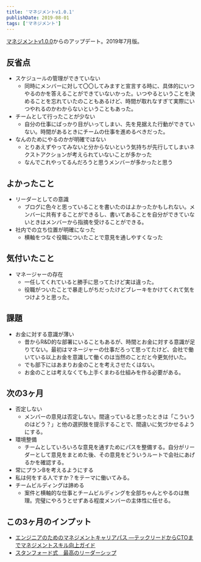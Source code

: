 ```yaml
---
title: 'マネジメントv1.0.1'
publishDate: 2019-08-01
tags: ['マネジメント']
---
```


[マネジメントv1.0.0](/マネジメントv1.0.0/)からのアップデート。2019年7月版。

## 反省点

- スケジュールの管理ができていない
    - 同時にメンバーに対して〇〇してみますと宣言する時に、具体的にいつやるのかを答えることができていないかった。いつやるということを決めることを忘れていたのこともあるけど、時間が取れなすぎて実際にいつやれるのかわからないということもあった。
- チームとして行ったことが少ない
    - 自分の仕事にばっかり目がいってしまい、先を見据えた行動ができていない。時間があるときにチームの仕事を進めるべきだった。
- なんのためにやるのかが明確ではない
    - とりあえずやってみないと分からないという気持ちが先行してしまいネクストアクションが考えられていないことが多かった
    - なんでこれやってるんだろうと思うメンバーが多かったと思う

## よかったこと

- リーダーとしての意識
    - ブログに色々と思っていることを書いたのはよかったかもしれない。メンバーに共有することができるし、書いてあることを自分ができていないときはメンバーから指摘を受けることができる。
- 社内での立ち位置が明確になった
    - 横軸をつなぐ役職についたことで意見を通しやすくなった

## 気付いたこと

- マネージャーの存在
    - 一任してくれていると勝手に思ってたけど実は違った。
    - 役職がついたことで暴走しがちだったけどブレーキをかけてくれて気をつけようと思った。

## 課題

- お金に対する意識が薄い
    - 昔からR&D的な部署にいることもあるが、時間とお金に対する意識が足りてない。最初はマネージャーの仕事だろって思ってたけど、会社で働いている以上お金を意識して働くのは当然のことだと今更気付いた。
    - でも部下にはあまりお金のことを考えさせたくはない。
    - お金のことは考えなくても上手くまわる仕組みを作る必要がある。

## 次の3ヶ月

- 否定しない
    - メンバーの意見は否定しない。間違っていると思ったときは「こういうのはどう？」と他の選択肢を提示することで、間違いに気づかせるようにする。
- 環境整備
    - チームとしていろいろな意見を通すためにパスを整備する。自分がリーダーとして意見をまとめた後、その意見をどういうルートで会社にあげるかを確認する。
- 常にプランBを考えるようにする
- 私は何をする人ですか？をテーマに働いてみる。
- チームビルディングは諦める
    - 案件と横軸的な仕事とチームビルディングを全部ちゃんとやるのは無理。完璧にやろうとせずある程度メンバーの主体性に任せる。

## この3ヶ月のインプット

- [エンジニアのためのマネジメントキャリアパス ―テックリードからCTOまでマネジメントスキル向上ガイド](https://www.amazon.co.jp/dp/4873118484)
- [スタンフォード式　最高のリーダーシップ](https://www.amazon.co.jp/dp/B07QKVL3L7/)
